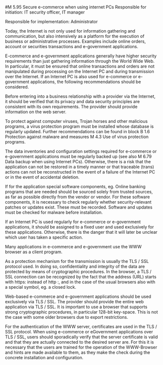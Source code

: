 #M 5.95 Secure e-commerce when using internet PCs
Responsible for initiation: IT security officer, IT manager

Responsible for implementation: Administrator

Today, the Internet is not only used for information gathering and communication, but also intensively as a platform for the execution of business or administrative processes. Examples include online orders, account or securities transactions and e-government applications.

E-commerce and e-government applications generally have higher security requirements than just gathering information through the World Wide Web. In particular, it must be ensured that online transactions and orders are not manipulated during processing on the Internet PC and during transmission over the Internet. If an Internet PC is also used for e-commerce or e-government applications, the following recommendations should be considered.

Before entering into a business relationship with a provider via the Internet, it should be verified that its privacy and data security principles are consistent with its own requirements. The provider should provide information on the web server.

To protect against computer viruses, Trojan horses and other malicious programs, a virus protection program must be installed whose database is regularly updated. Further recommendations can be found in block B 1.6 Protection against malware and measures M 4.3 Use of virus protection programs.

The data inventories and configuration settings required for e-commerce or e-government applications must be regularly backed up (see also M 6.79 Data backup when using Internet PCs). Otherwise, there is a risk that the application can not be restored in a timely manner or that traceable (trans) actions can not be reconstructed in the event of a failure of the Internet PC or in the event of accidental deletion.

If for the application special software components, eg. Online banking programs that are needed should be sourced solely from trusted sources, as far as possible directly from the vendor or vendor. For these software components, it is necessary to check regularly whether security-relevant patches or updates exist. These must be recorded. Software and updates must be checked for malware before installation.

If an Internet PC is used regularly for e-commerce or e-government applications, it should be assigned to a fixed user and used exclusively for these applications. Otherwise, there is the danger that it will later be unclear which user has taken a specific action.

Many applications in e-commerce and e-government use the WWW browser as a client program.

As a protection mechanism for the transmission is usually the TLS / SSL protocol used. In doing so, confidentiality and integrity of the data are protected by means of cryptographic procedures. In the browser, a TLS / SSL connection can be recognized by the fact that the address (URL) starts with https: instead of http :, and in the case of the usual browsers also with a special symbol, eg. a closed lock.

Web-based e-commerce and e-government applications should be used exclusively via TLS / SSL. The provider should provide the entire web application via TLS / SSL. It is important to use a browser that supports strong cryptographic procedures, in particular 128-bit key-space. This is not the case with some older browsers due to export restrictions.

For the authentication of the WWW server, certificates are used in the TLS / SSL protocol. When using e-commerce or eGovernment applications over TLS / SSL, users should sporadically verify that the server certificate is valid and that they are actually connected to the desired server are. For this it is necessary that the users are trained for the operation of the WWW-Browser and hints are made available to them, as they make the check during the concrete installation and configuration.



